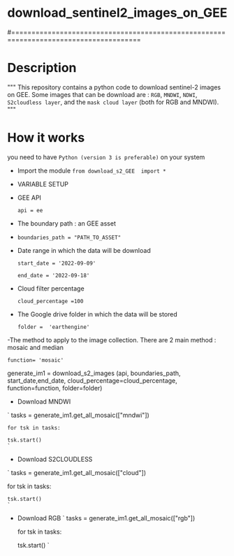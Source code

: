 # download_sentinel2_images_on_GEE
#======================================================================================

# Description
"""
This repository contains a python code to download sentinel-2 images on GEE. Some images that can be download are :
 `RGB`, `MNDWI`, `NDWI`, `S2cloudless layer`, and the `mask cloud layer` (both for RGB and MNDWI).
"""

# How it works
you need to have `Python (version 3 is preferable)` on your system
- Import the module
`from download_s2_GEE  import *`

- VARIABLE SETUP
 - GEE API

   `api = ee`
   
 - The boundary path : an GEE asset
 -  
   `boundaries_path = "PATH_TO_ASSET"`

 - Date range in which the data will be download
  
    `start_date = '2022-09-09'`

    `end_date = '2022-09-18'`

 -  Cloud filter percentage
   
    `cloud_percentage =100`
  
 - The Google drive folder in which the data will be stored
 
   `folder =  'earthengine'`

 -The method to apply to the image collection. There are 2 main method : mosaic and median

   `function= 'mosaic'`

generate_im1 = download_s2_images (api, boundaries_path, start_date,end_date, cloud_percentage=cloud_percentage, function=function, folder=folder)


-  Download MNDWI
  
  ` tasks = generate_im1.get_all_mosaic(["mndwi"]) 

    for tsk in tasks:

    tsk.start()
    `

- Download S2CLOUDLESS

`
tasks = generate_im1.get_all_mosaic(["cloud"])

for tsk in tasks:

    tsk.start()
    `

- Download RGB
  `
  tasks = generate_im1.get_all_mosaic(["rgb"])

  for tsk in tasks:

    tsk.start()
  `
